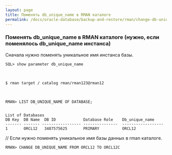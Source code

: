 ```yaml
---
layout: page
title: Поменять db_unique_name в RMAN каталоге
permalink: /docs/oracle-database/backup-and-restore/rman/change-db-unique-name-in-catalog/
---
```



### Поменять db_unique_name в RMAN каталоге (нужно, если поменялось db_unique_name инстанса)

Сначала нужно поменять уникальное имя инстанса базы.

    SQL> show parameter db_unique_name

<br/>

    $ rman target / catalog rman/rman123@rman12


</br>

    RMAN> LIST DB_UNIQUE_NAME OF DATABASE;


    List of Databases
    DB Key  DB Name  DB ID            Database Role    Db_unique_name
    ------- ------- ----------------- ---------------  ------------------
    1       ORCL12   3487575625       PRIMARY          ORCL12


// Если нужно поменять уникальное имя базы данных в rman каталоге.

    RMAN> CHANGE DB_UNIQUE_NAME FROM ORCL12 TO ORCL12C
